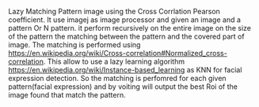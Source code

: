 Lazy Matching Pattern image using the Cross Corrlation Pearson coefficient.
It use imagej as image processor and given an image and a pattern Or N pattern. it perform recursively on the entire image on the size of the pattern the matching between the pattern and the covered part of image. The matching is performed using https://en.wikipedia.org/wiki/Cross-correlation#Normalized_cross-correlation. This allow to use a lazy learning algorithm https://en.wikipedia.org/wiki/Instance-based_learning as KNN for facial expression detection. So the matching is perfomred for each given pattern(facial expression) and by voiting will output the best Roi of the image found that match the pattern.
